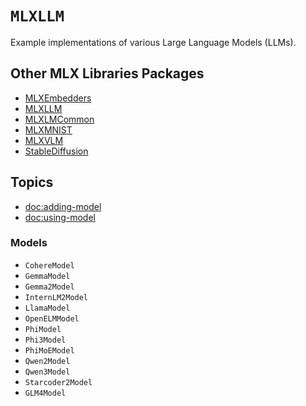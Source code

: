 # ``MLXLLM``

Example implementations of various Large Language Models (LLMs).

## Other MLX Libraries Packages

- [MLXEmbedders](MLXEmbedders)
- [MLXLLM](MLXLLM)
- [MLXLMCommon](MLXLMCommon)
- [MLXMNIST](MLXMNIST)
- [MLXVLM](MLXVLM)
- [StableDiffusion](StableDiffusion)

## Topics

- <doc:adding-model>
- <doc:using-model>

### Models

- ``CohereModel``
- ``GemmaModel``
- ``Gemma2Model``
- ``InternLM2Model``
- ``LlamaModel``
- ``OpenELMModel``
- ``PhiModel``
- ``Phi3Model``
- ``PhiMoEModel``
- ``Qwen2Model``
- ``Qwen3Model``
- ``Starcoder2Model``
- ``GLM4Model``


